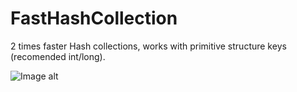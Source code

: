 # FastHashCollection

2 times faster Hash collections, works with primitive structure keys (recomended int/long).

![Image alt](https://github.com/LuchunPen/FastHashCollection/blob/master/Bench.png)
